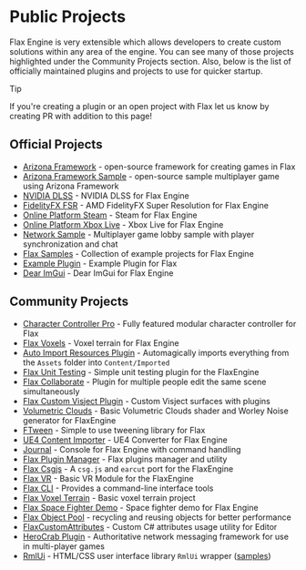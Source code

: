 # Public Projects

Flax Engine is very extensible which allows developers to create custom solutions within any area of the engine. You can see many of those projects highlighted under the Community Projects section. Also, below is the list of officially maintained plugins and projects to use for quicker startup.

> [!Tip]
> If you're creating a plugin or an open project with Flax let us know by creating PR with addition to this page!

## Official Projects

* [Arizona Framework](https://github.com/FlaxEngine/ArizonaFramework) - open-source framework for creating games in Flax
* [Arizona Framework Sample](https://github.com/FlaxEngine/ArizonaFrameworkSample) - open-source sample multiplayer game using Arizona Framework
* [NVIDIA DLSS](https://github.com/FlaxEngine/DLSS) - NVIDIA DLSS for Flax Engine
* [FidelityFX FSR](https://github.com/FlaxEngine/FidelityFX-FSR) - AMD FidelityFX Super Resolution for Flax Engine
* [Online Platform Steam](https://github.com/FlaxEngine/OnlinePlatformSteam) - Steam for Flax Engine
* [Online Platform Xbox Live](https://github.com/FlaxEngine/OnlinePlatformXboxLive) - Xbox Live for Flax Engine
* [Network Sample](https://github.com/FlaxEngine/NetworkSample) - Multiplayer game lobby sample with player synchronization and chat
* [Flax Samples](https://github.com/FlaxEngine/FlaxSamples) - Collection of example projects for Flax Engine
* [Example Plugin](https://github.com/FlaxEngine/ExamplePlugin) - Example Plugin for Flax
* [Dear ImGui](https://github.com/FlaxEngine/ImGui) - Dear ImGui for Flax Engine

## Community Projects

* [Character Controller Pro](https://github.com/PrecisionRender/CharacterControllerPro) - Fully featured modular character controller for Flax
* [Flax Voxels](https://github.com/Erdroy/FlaxVoxels) - Voxel terrain for Flax Engine
* [Auto Import Resources Plugin](https://github.com/FlaxCommunityProjects/flax-auto-import-resources-plugin) - Automagically imports everything from the `Assets` folder into `Content/Imported`
* [Flax Unit Testing](https://github.com/FlaxCommunityProjects/FlaxUnitTesting) - Simple unit testing plugin for the FlaxEngine
* [Flax Collaborate](https://github.com/FlaxCommunityProjects/FlaxCollaborate) - Plugin for multiple people edit the same scene simultaneously
* [Flax Custom Visject Plugin](https://github.com/FlaxCommunityProjects/flax-custom-visject-plugin) - Custom Visject surfaces with plugins
* [Volumetric Clouds](https://github.com/lb2110/VolumetricClouds) - Basic Volumetric Clouds shader and Worley Noise generator for FlaxEngine
* [FTween](https://github.com/honzapatCZ/FTween/) - Simple to use tweening library for Flax
* [UE4 Content Importer](https://github.com/chicken-with-lips/flax-plugin-ue4-utilities) - UE4 Converter for Flax Engine
* [Journal](https://github.com/Crawcik/Journal) - Console for Flax Engine with command handling
* [Flax Plugin Manager](https://github.com/Crawcik/FlaxPluginManager) - Flax plugins manager and utility
* [Flax Csgjs](https://github.com/FlaxCommunityProjects/FlaxCsgjs/) - A `csg.js` and `earcut` port for the FlaxEngine
* [Flax VR](https://github.com/FlaxCommunityProjects/FlaxVR) - Basic VR Module for the FlaxEngine
* [Flax CLI](https://github.com/W2Wizard/FlaxCLI) - Provides a command-line interface tools
* [Flax Voxel Terrain](https://github.com/FlaxCommunityProjects/FlaxVoxelTerrain) - Basic voxel terrain project
* [Flax Space Fighter Demo](https://github.com/FlaxCommunityProjects/FlaxSpaceFighterDemo) - Space fighter demo for Flax Engine
* [Flax Object Pool](https://github.com/DevHrytsan/FlaxObjectPool) - recycling and reusing objects for better performance
* [FlaxCustomAttributes](https://github.com/FlaxCommunityProjects/FlaxCustomAttributes) - Custom C# attributes usage utility for Editor
* [HeroCrab Plugin](https://github.com/herocrab/HeroCrabPlugin) - Authoritative network messaging framework for use in multi-player games
* [RmlUi](https://github.com/GoaLitiuM/RmlUi) - HTML/CSS user interface library `RmlUi` wrapper ([samples](https://github.com/GoaLitiuM/FlaxRmlUiSamples))
